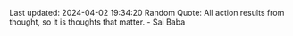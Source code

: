 Last updated: 2024-04-02 19:34:20
Random Quote: All action results from thought, so it is thoughts that matter. - Sai Baba